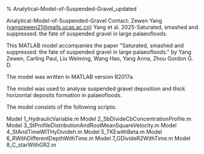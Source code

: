 % Analytical-Model-of-Suspended-Gravel_updated

Analytical-Model-of-Suspended-Gravel Contact: Zewen Yang (yangzewen21@mails.ucas.ac.cn) Yang et al. 2025-Saturated, smashed and suppressed: the fate of suspended gravel in large palaeofloods.

This MATLAB model accompanies the paper "Saturated, smashed and suppressed: the fate of suspended gravel in large palaeofloods." by Yang Zewen, Carling Paul, Liu Weiming, Wang Hao, Yang Anna, Zhou Gordon G. D. 

The model was written in MATLAB version R2017a. 

The model was used to analyse suspended gravel deposition and thick horizontal deposits formation in palaeofloods.

The model consists of the following scripts:

Model 1_HydraulicVariable.m
Model 2_SbDivideCbConcentrationProfile.m
Model 3_StProfileDistributionAndRootMeanSquareVelocity.m
Model 4_StAndTimeWITHyDivideh.m
Model 5_TKEwithBeta.m
Model 6_RWithDifferentDepthWithTime.m
Model 7_GDivideR2WithTime.m
Model 8_C_starWithGR2.m
